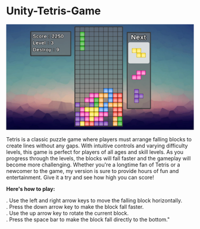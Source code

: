 # Unity-Tetris-Game
![Image](https://github.com/Parrot222/Unity-Tetris-Game/blob/main/tetris-game.png)  

Tetris is a classic puzzle game where players must arrange falling blocks to create lines without any gaps. With intuitive controls and varying difficulty levels, this game is perfect for players of all ages and skill levels. As you progress through the levels, the blocks will fall faster and the gameplay will become more challenging. Whether you're a longtime fan of Tetris or a newcomer to the game, my version is sure to provide hours of fun and entertainment. Give it a try and see how high you can score!  
  
  
**Here's how to play:**  
  
  . Use the left and right arrow keys to move the falling block horizontally.  
  . Press the down arrow key to make the block fall faster.  
  . Use the up arrow key to rotate the current block.  
  . Press the space bar to make the block fall directly to the bottom."  
